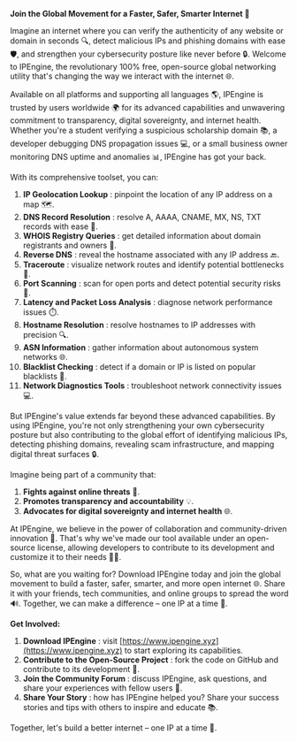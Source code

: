 **Join the Global Movement for a Faster, Safer, Smarter Internet 🚀**

Imagine an internet where you can verify the authenticity of any website or domain in seconds 🔍, detect malicious IPs and phishing domains with ease 🛡️, and strengthen your cybersecurity posture like never before 🔒. Welcome to IPEngine, the revolutionary 100% free, open-source global networking utility that's changing the way we interact with the internet 🌐.

Available on all platforms and supporting all languages 🌎, IPEngine is trusted by users worldwide 🌍 for its advanced capabilities and unwavering commitment to transparency, digital sovereignty, and internet health. Whether you're a student verifying a suspicious scholarship domain 📚, a developer debugging DNS propagation issues 💻, or a small business owner monitoring DNS uptime and anomalies 📊, IPEngine has got your back.

With its comprehensive toolset, you can:

1.  **IP Geolocation Lookup** : pinpoint the location of any IP address on a map 🗺️.
2.  **DNS Record Resolution** : resolve A, AAAA, CNAME, MX, NS, TXT records with ease 📝.
3.  **WHOIS Registry Queries** : get detailed information about domain registrants and owners 👥.
4.  **Reverse DNS** : reveal the hostname associated with any IP address 🔙.
5.  **Traceroute** : visualize network routes and identify potential bottlenecks 🚗.
6.  **Port Scanning** : scan for open ports and detect potential security risks 🔴.
7.  **Latency and Packet Loss Analysis** : diagnose network performance issues ⏱️.
8.  **Hostname Resolution** : resolve hostnames to IP addresses with precision 🔍.
9.  **ASN Information** : gather information about autonomous system networks 🌐.
10. **Blacklist Checking** : detect if a domain or IP is listed on popular blacklists 🚫.
11. **Network Diagnostics Tools** : troubleshoot network connectivity issues 💻.

But IPEngine's value extends far beyond these advanced capabilities. By using IPEngine, you're not only strengthening your own cybersecurity posture but also contributing to the global effort of identifying malicious IPs, detecting phishing domains, revealing scam infrastructure, and mapping digital threat surfaces 🔒.

Imagine being part of a community that:

1.  **Fights against online threats** 🚨.
2.  **Promotes transparency and accountability** 💡.
3.  **Advocates for digital sovereignty and internet health** 🌐.

At IPEngine, we believe in the power of collaboration and community-driven innovation 🤝. That's why we've made our tool available under an open-source license, allowing developers to contribute to its development and customize it to their needs 👨‍💻.

So, what are you waiting for? Download IPEngine today and join the global movement to build a faster, safer, smarter, and more open internet 🌐. Share it with your friends, tech communities, and online groups to spread the word 🔊. Together, we can make a difference – one IP at a time 🚀.

**Get Involved:**

1.  **Download IPEngine** : visit [https://www.ipengine.xyz](https://www.ipengine.xyz) to start exploring its capabilities.
2.  **Contribute to the Open-Source Project** : fork the code on GitHub and contribute to its development 🤝.
3.  **Join the Community Forum** : discuss IPEngine, ask questions, and share your experiences with fellow users 💬.
4.  **Share Your Story** : how has IPEngine helped you? Share your success stories and tips with others to inspire and educate 📚.

Together, let's build a better internet – one IP at a time 🔌.